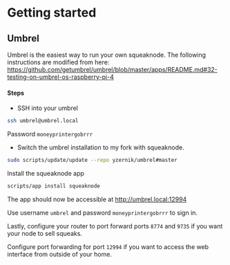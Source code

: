 # Getting started

## Umbrel

Umbrel is the easiest way to run your own squeaknode.
The following instructions are modified from here: https://github.com/getumbrel/umbrel/blob/master/apps/README.md#32-testing-on-umbrel-os-raspberry-pi-4

#### Steps

- SSH into your umbrel

```sh
ssh umbrel@umbrel.local
```

Password `moneyprintergobrrr`

- Switch the umbrel installation to my fork with squeaknode.

```sh
sudo scripts/update/update --repo yzernik/umbrel#master
```

Install the squeaknode app

```sh
scripts/app install squeaknode
```

The app should now be accessible at http://umbrel.local:12994

Use username `umbrel` and password `moneyprintergobrrr` to sign in.

Lastly, configure your router to port forward ports `8774` and `9735` if you want your node to sell squeaks.

Configure port forwarding for port `12994` if you want to access the web interface from outside of your home.

